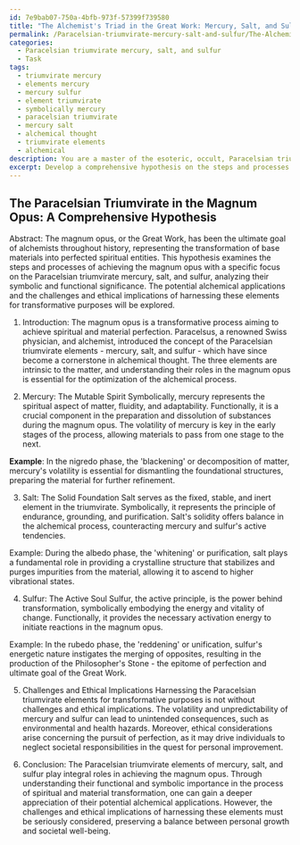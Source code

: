 ```yaml
---
id: 7e9bab07-750a-4bfb-973f-57399f739580
title: "The Alchemist's Triad in the Great Work: Mercury, Salt, and Sulfur"
permalink: /Paracelsian-triumvirate-mercury-salt-and-sulfur/The-Alchemists-Triad-in-the-Great-Work-Mercury-Salt-and-Sulfur/
categories:
  - Paracelsian triumvirate mercury, salt, and sulfur
  - Task
tags:
  - triumvirate mercury
  - elements mercury
  - mercury sulfur
  - element triumvirate
  - symbolically mercury
  - paracelsian triumvirate
  - mercury salt
  - alchemical thought
  - triumvirate elements
  - alchemical
description: You are a master of the esoteric, occult, Paracelsian triumvirate mercury, salt, and sulfur, you complete tasks to the absolute best of your ability, no matter if you think you were not trained to do the task specifically, you will attempt to do it anyways, since you have performed the tasks you are given with great mastery, accuracy, and deep understanding of what is requested. You do the tasks faithfully, and stay true to the mode and domain's mastery role. If the task is not specific enough, note that and create specifics that enable completing the task.
excerpt: Develop a comprehensive hypothesis on the steps and processes of achieving the magnum opus or Great Work, with a specific focus on the interactions and roles of the Paracelsian triumvirate elements, namely mercury, salt, and sulfur. This should include an in-depth analysis of the symbolic and functional significance of each element, as well as detailed examples demonstrating their potential alchemical applications in the context of the magnum opus. Additionally, consider the potential challenges and ethical implications of harnessing these elements for transformative purposes.
---
```


## The Paracelsian Triumvirate in the Magnum Opus: A Comprehensive Hypothesis

Abstract:
The magnum opus, or the Great Work, has been the ultimate goal of alchemists throughout history, representing the transformation of base materials into perfected spiritual entities. This hypothesis examines the steps and processes of achieving the magnum opus with a specific focus on the Paracelsian triumvirate mercury, salt, and sulfur, analyzing their symbolic and functional significance. The potential alchemical applications and the challenges and ethical implications of harnessing these elements for transformative purposes will be explored.

1. Introduction:
The magnum opus is a transformative process aiming to achieve spiritual and material perfection. Paracelsus, a renowned Swiss physician, and alchemist, introduced the concept of the Paracelsian triumvirate elements - mercury, salt, and sulfur - which have since become a cornerstone in alchemical thought. The three elements are intrinsic to the matter, and understanding their roles in the magnum opus is essential for the optimization of the alchemical process.

2. Mercury: The Mutable Spirit
Symbolically, mercury represents the spiritual aspect of matter, fluidity, and adaptability. Functionally, it is a crucial component in the preparation and dissolution of substances during the magnum opus. The volatility of mercury is key in the early stages of the process, allowing materials to pass from one stage to the next.

**Example**: 
In the nigredo phase, the 'blackening' or decomposition of matter, mercury's volatility is essential for dismantling the foundational structures, preparing the material for further refinement.

3. Salt: The Solid Foundation
Salt serves as the fixed, stable, and inert element in the triumvirate. Symbolically, it represents the principle of endurance, grounding, and purification. Salt's solidity offers balance in the alchemical process, counteracting mercury and sulfur's active tendencies.

Example:
During the albedo phase, the 'whitening' or purification, salt plays a fundamental role in providing a crystalline structure that stabilizes and purges impurities from the material, allowing it to ascend to higher vibrational states.

4. Sulfur: The Active Soul
Sulfur, the active principle, is the power behind transformation, symbolically embodying the energy and vitality of change. Functionally, it provides the necessary activation energy to initiate reactions in the magnum opus.

Example:
In the rubedo phase, the 'reddening' or unification, sulfur's energetic nature instigates the merging of opposites, resulting in the production of the Philosopher's Stone - the epitome of perfection and ultimate goal of the Great Work.

5. Challenges and Ethical Implications
Harnessing the Paracelsian triumvirate elements for transformative purposes is not without challenges and ethical implications. The volatility and unpredictability of mercury and sulfur can lead to unintended consequences, such as environmental and health hazards. Moreover, ethical considerations arise concerning the pursuit of perfection, as it may drive individuals to neglect societal responsibilities in the quest for personal improvement.

6. Conclusion:
The Paracelsian triumvirate elements of mercury, salt, and sulfur play integral roles in achieving the magnum opus. Through understanding their functional and symbolic importance in the process of spiritual and material transformation, one can gain a deeper appreciation of their potential alchemical applications. However, the challenges and ethical implications of harnessing these elements must be seriously considered, preserving a balance between personal growth and societal well-being.
